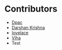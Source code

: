  # Contributors

- [Dpac](https://github.com/ldpacl)
- [Darshan Krishna](https;//github.com/DarshanKrishna-DK)
- [lovelace](https://github.com/Lovelace-2006)
- [Viha](https://github.com/VihaShomikha)
- Test
